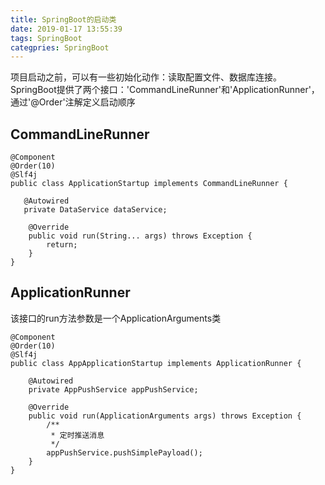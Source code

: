 ```yaml
---
title: SpringBoot的启动类
date: 2019-01-17 13:55:39
tags: SpringBoot
categpries: SpringBoot
---
```

项目启动之前，可以有一些初始化动作：读取配置文件、数据库连接。SpringBoot提供了两个接口：'CommandLineRunner'和'ApplicationRunner'，通过'@Order'注解定义启动顺序

<!-- more -->

## CommandLineRunner


```
@Component
@Order(10)
@Slf4j
public class ApplicationStartup implements CommandLineRunner {

   @Autowired
   private DataService dataService;
   
	@Override
	public void run(String... args) throws Exception {
		return;
	}
}

```



## ApplicationRunner
该接口的run方法参数是一个ApplicationArguments类

```
@Component
@Order(10)
@Slf4j
public class AppApplicationStartup implements ApplicationRunner {

    @Autowired
    private AppPushService appPushService;

    @Override
    public void run(ApplicationArguments args) throws Exception {
        /**
         * 定时推送消息
         */
        appPushService.pushSimplePayload();
    }
}

```